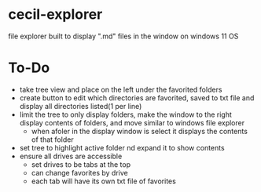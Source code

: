 # cecil-explorer
file explorer built to display ".md" files in the window on windows 11 OS

# To-Do
- take tree view and place on the left under the favorited folders
- create button to edit which directories are favorited, saved to txt file and display all directories listed(1 per line)
- limit the tree to only display folders, make the window to the right display contents of folders, and move similar to windows file explorer
	- when afoler in the display window is select it displays the contents of that folder
- set tree to highlight active folder nd expand it to show contents
- ensure all drives are accessible
	- set drives to be tabs at the top
	- can change favorites by drive
	- each tab will have its own txt file of favorites